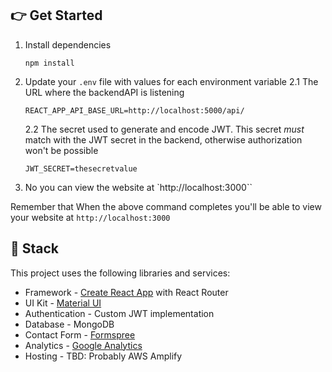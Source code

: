## 👉 Get Started

1. Install dependencies

   ```
   npm install
   ```

2. Update your `.env` file with values for each environment variable
   2.1 The URL where the backendAPI is listening

   ```
   REACT_APP_API_BASE_URL=http://localhost:5000/api/
   ```

   2.2 The secret used to generate and encode JWT. This secret _must_ match with the JWT secret in the backend, otherwise authorization won't be possible

   ```
   JWT_SECRET=thesecretvalue
   ```

3. No you can view the website at `http://localhost:3000``

Remember that
When the above command completes you'll be able to view your website at `http://localhost:3000`

## 🥞 Stack

This project uses the following libraries and services:

- Framework - [Create React App](https://create-react-app.dev) with React Router
- UI Kit - [Material UI](https://material-ui.com)
- Authentication - Custom JWT implementation
- Database - MongoDB
- Contact Form - [Formspree](https://formspree.io)
- Analytics - [Google Analytics](https://googleanalytics.com)
- Hosting - TBD: Probably AWS Amplify
